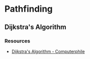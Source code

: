 # Pathfinding
## Dijkstra's Algorithm
### Resources
- [Dijkstra's Algorithm - Computerphile](https://www.youtube.com/watch?v=GazC3A4OQTE)